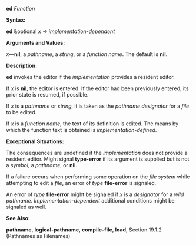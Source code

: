 **ed** *Function* 



**Syntax:** 



**ed** &amp;optional *x → implementation-dependent* 



**Arguments and Values:** 



*x*—**nil**, a *pathname*, a *string*, or a *function name*. The default is **nil**. 



**Description:** 



**ed** invokes the editor if the *implementation* provides a resident editor. 



If *x* is **nil**, the editor is entered. If the editor had been previously entered, its prior state is resumed, if possible. 



If *x* is a *pathname* or *string*, it is taken as the *pathname designator* for a *file* to be edited. 



If *x* is a *function name*, the text of its definition is edited. The means by which the function text is obtained is *implementation-defined*. 



**Exceptional Situations:** 



The consequences are undefined if the *implementation* does not provide a resident editor. Might signal **type-error** if its argument is supplied but is not a *symbol*, a *pathname*, or **nil**. 



If a failure occurs when performing some operation on the *file system* while attempting to edit a *file*, an error of *type* **file-error** is signaled. 



An error of *type* **file-error** might be signaled if *x* is a *designator* for a *wild pathname*. *Implementation-dependent* additional conditions might be signaled as well. 



**See Also:** 



**pathname**, **logical-pathname**, **compile-file**, **load**, Section 19.1.2 (Pathnames as Filenames) 



 



 



